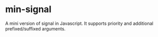 # min-signal
A mini version of signal in Javascript. It supports priority and additional prefixed/suffixed arguments.
